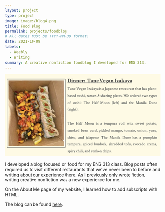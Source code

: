 ```yaml
---
layout: project
type: project
image: images/blog4.png
title: Food Blog
permalink: projects/foodblog
# All dates must be YYYY-MM-DD format!
date: 2021-10-09
labels:
  - Weebly
  - Writing
summary: A creative nonfiction foodblog I developed for ENG 313. 
---
```


<img class="ui large right floated rounded image" src="../images/blog1.png">

I developed a blog focused on food for my ENG 313 class. Blog posts often required us to visit different restaurants that we've never been to before and writing about our experience there. As I previously only wrote fiction, writing creative nonfiction was a new experience for me. 

On the About Me page of my website, I learned how to add subscripts with HTML. 

The blog can be found [here](https://carrotcarolcake.weebly.com/).

